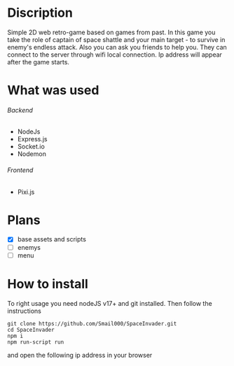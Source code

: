 # Discription
Simple 2D web retro-game based on games from past. In this game you take the role of captain of space shattle and your main target - to survive in enemy's endless attack. 
Also you can ask you friends to help you. They can connect to the server through wifi local connection. Ip address will appear after the game starts.
# What was used
###### Backend
- NodeJs
- Express.js
- Socket.io
- Nodemon
###### Frontend
- Pixi.js
# Plans
- [x] base assets and scripts
- [ ] enemys
- [ ] menu
# How to install
To right usage you need nodeJS v17+ and git installed. Then follow the instructions
```
git clone https://github.com/Smail000/SpaceInvader.git
cd SpaceInvader
npm i
npm run-script run
```
and open the following ip address in your browser
